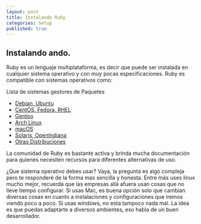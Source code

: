 ```yaml
---
layout: post
title: Instalando Ruby
categories: Setup
published: true
---
```


## Instalando ando.


Ruby es un lenguaje multiplataforma, es decir que puede ser instalada en cualquier sistema operativo y con muy pocas especificaciones. Ruby es compatible con sistemas operativos como:

Lista de sistemas gestores de Paquetes
- [Debian, Ubuntu](https://www.ruby-lang.org/es/documentation/installation/#apt)
- [CentOS, Fedora, RHEL](https://www.ruby-lang.org/es/documentation/installation/#apt)
- [Gentoo](https://www.ruby-lang.org/es/documentation/installation/#portage)
- [Arch Linux](https://www.ruby-lang.org/es/documentation/installation/#pacman)
- [macOS](https://www.ruby-lang.org/es/documentation/installation/#homebrew)
- [Solaris, OpenIndiana](https://www.ruby-lang.org/es/documentation/installation/#solaris)
- [Otras Distribuciones](https://www.ruby-lang.org/es/documentation/installation/#solaris)


La comunidad de Ruby es bastante activa y brinda mucha documentación para quienes necesiten recursos para diferentes alternativas de uso. 

¿Que sistema operativo debes usar? Vaya, la pregunta es algo compleja pero te responderé de la forma mas sencilla y honesta. Entre más uses linux mucho mejor, recuerda que las empresas allá afuera usan cosas que no lleve tiempo configurar. Si usas Mac, es buena opción solo que cambian diversas cosas en cuanto a instalaciones y configuraciones que iremos viendo poco a poco. Si usas windows, no esta tampoco nada mal. La idea es que puedas adaptarte a diversos ambientes, eso habla de un buen desarrollador.
